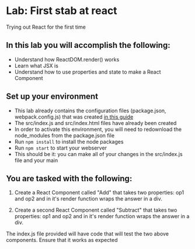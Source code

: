 # Lab: First stab at react
Trying out React for the first time

## In this lab you will accomplish the following:
 - Understand how ReactDOM.render() works
 - Learn what JSX is
 - Understand how to use properties and state to make a React Component
 
## Set up your environment
 - This lab already contains the configuration files (package.json, webpack.config.js) that was created [in this guide](https://github.com/kayashaolu/webarch/blob/master/md/w-setup-react-environment.md)
 - The src/index.js and src/index.html files have already been created
 - In order to activate this environment, you will need to redownload the node_modules from the package.json file
 - Run `npm install` to install the node packages
 - Run `npm start` to start your webserver
 - This should be it: you can make all of your changes in the src/index.js file and your main 
 
## You are tasked with the following:
1. Create a React Component called "Add" that takes two properties: op1 and op2 and in it's render function wraps the answer in a div.

2. Create a second React Component called "Subtract" that takes two properties: op1 and op2 and in it's render function wraps the answer in a div.

The index.js file provided will have code that will test the two above components. Ensure that it works as expected
